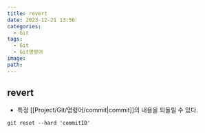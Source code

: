 ```yaml
---
title: revert
date: 2023-12-21 13:56
categories:
  - Git
tags:
  - Git
  - Git명령어
image: 
path:
---
```


## revert
+ 특정 [[Project/Git/명령어/commit|commit]]의 내용을 되돌릴 수 있다.
```dos
git reset --hard 'commitID'
```

